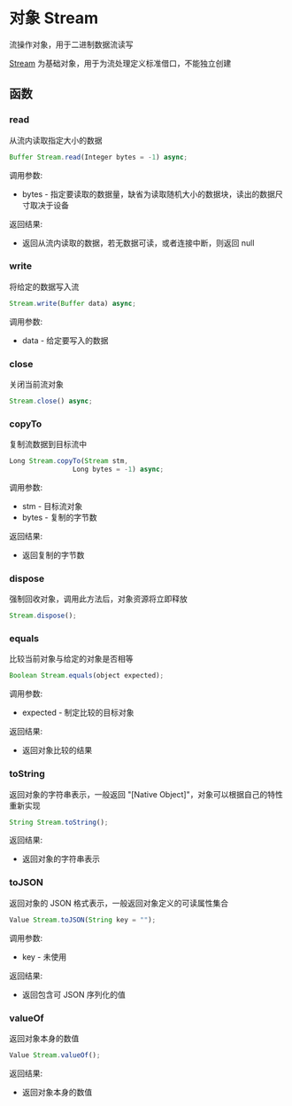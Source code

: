 # 对象 Stream
流操作对象，用于二进制数据流读写

[Stream](/docs/manual/object/ifs/stream.md.html) 为基础对象，用于为流处理定义标准借口，不能独立创建
## 函数
        
### read
从流内读取指定大小的数据
```JavaScript
Buffer Stream.read(Integer bytes = -1) async;
```

调用参数:
* bytes - 指定要读取的数据量，缺省为读取随机大小的数据块，读出的数据尺寸取决于设备

返回结果:
* 返回从流内读取的数据，若无数据可读，或者连接中断，则返回 null

### write
将给定的数据写入流
```JavaScript
Stream.write(Buffer data) async;
```

调用参数:
* data - 给定要写入的数据

### close
关闭当前流对象
```JavaScript
Stream.close() async;
```

### copyTo
复制流数据到目标流中
```JavaScript
Long Stream.copyTo(Stream stm,
                Long bytes = -1) async;
```

调用参数:
* stm - 目标流对象
* bytes - 复制的字节数

返回结果:
* 返回复制的字节数

### dispose
强制回收对象，调用此方法后，对象资源将立即释放
```JavaScript
Stream.dispose();
```

### equals
比较当前对象与给定的对象是否相等
```JavaScript
Boolean Stream.equals(object expected);
```

调用参数:
* expected - 制定比较的目标对象

返回结果:
* 返回对象比较的结果

### toString
返回对象的字符串表示，一般返回 "[Native Object]"，对象可以根据自己的特性重新实现
```JavaScript
String Stream.toString();
```

返回结果:
* 返回对象的字符串表示

### toJSON
返回对象的 JSON 格式表示，一般返回对象定义的可读属性集合
```JavaScript
Value Stream.toJSON(String key = "");
```

调用参数:
* key - 未使用

返回结果:
* 返回包含可 JSON 序列化的值

### valueOf
返回对象本身的数值
```JavaScript
Value Stream.valueOf();
```

返回结果:
* 返回对象本身的数值

